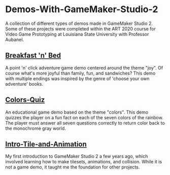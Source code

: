 # Demos-With-GameMaker-Studio-2
 A collection of different types of demos made in GameMaker Studio 2. Some of these projects were completed within the ART 2020 course for Video Game Prototyping at Louisiana State University with Professor Aubanel.

 ## [Breakfast 'n' Bed](https://github.com/codingwithcolors/Demos-With-GameMaker-Studio-2/tree/main/Breakfast-n-Bed)
A point 'n' click adventure game demo centered around the theme "joy". Of course what's more joyful than family, fun, and sandwiches? This demo with multiple endings was inspired by the genre of 'choose your own adventure' books.

## [Colors-Quiz](https://github.com/codingwithcolors/Demos-With-GameMaker-Studio-2/tree/main/Colors-Quiz)
An educational game demo based on the theme "colors". This demo quizzes the player on a fun fact on each of the seven colors of the rainbow. The player must answer all seven questions correctly to return color back to the monochrome gray world.

## [Intro-Tile-and-Animation](https://github.com/codingwithcolors/Demos-With-GameMaker-Studio-2/tree/main/Intro-Tile-and-Animation)
My first introduction to GameMaker Studio 2 a few years ago, which involved learning how to make tilesets, animations, and collision. While it is not a game demo, it taught me the foundation for other projects.